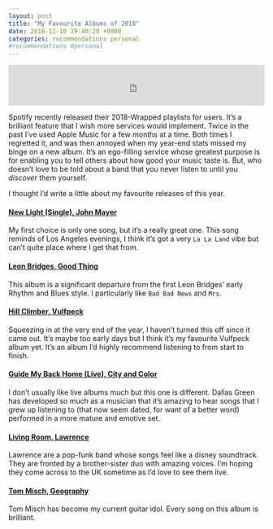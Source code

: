 ```yaml
---
layout: post
title: "My Favourite Albums of 2018"
date: 2018-12-10 19:40:20 +0000
categories: recommendations personal
#recommendations #personal
---
```


<iframe src="https://open.spotify.com/embed/user/rorybain/playlist/5HmhOamlYpiGsFFxplPfS7" width="100%" height="80" frameborder="0" allowtransparency="true" allow="encrypted-media"></iframe>

Spotify recently released their 2018-Wrapped playlists for users. It’s a brilliant feature that I wish more services would implement. Twice in the past I’ve used Apple Music for a few months at a time. Both times I regretted it, and was then annoyed when my year-end stats missed my binge on a new album. It’s an ego-filling service whose greatest purpose is for enabling you to tell others about how good your music taste is. But, who doesn’t love to be told about a band that you never listen to until you _discover_ them yourself. 


I thought I’d write a little about my favourite releases of this year.

#### [New Light (Single), John Mayer](https://open.spotify.com/track/3bH4HzoZZFq8UpZmI2AMgV?si=EgEJOcBqQDaXfY7eGBroEA)
My first choice is only one song, but it’s a really great one. This song reminds of Los Angeles evenings, I think it’s got a very `La La Land` vibe but can’t quite place where I get that from.

#### [Leon Bridges, Good Thing](https://open.spotify.com/album/7J9fifadXb0PPSBWXctbi8?si=E8togu_YTc6yhkYaMgPACA)
This album is a significant departure from the first Leon Bridges’ early Rhythm and Blues style. I particularly like `Bad Bad News` and `Mrs`.

#### [Hill Climber, Vulfpeck](https://open.spotify.com/album/23jJjnLWnkYfK7E50Kmbcm)
Squeezing in at the very end of the year, I haven’t turned this off since it came out. It’s maybe too early days but I think it’s my favourite Vulfpeck album yet. It’s an album I’d highly recommend listening to from start to finish.

#### [Guide My Back Home (Live), City and Color](https://open.spotify.com/album/0ykutdu7Hf0DlrK1BXK65I)
I don’t usually like live albums much but this one is different. Dallas Green has developed so much as a musician that it’s amazing to hear songs that I grew up listening to (that now seem dated, for want of a better word) performed in a more mature and emotive set.

#### [Living Room, Lawrence](https://open.spotify.com/album/0cI6FYd7CETgvwLQ8j7Y8P) 
Lawrence are a pop-funk band whose songs feel like a disney soundtrack. They are fronted by a brother-sister duo with amazing voices. I’m hoping they come across to the UK sometime as I’d love to see them live.

#### [Tom Misch, Geography](https://open.spotify.com/album/28enuddLPEA914scE6Drvk?si=MKTD9mUXQIm26vBVahxg8A) 
Tom Misch has become my current guitar idol. Every song on this album is brilliant.
